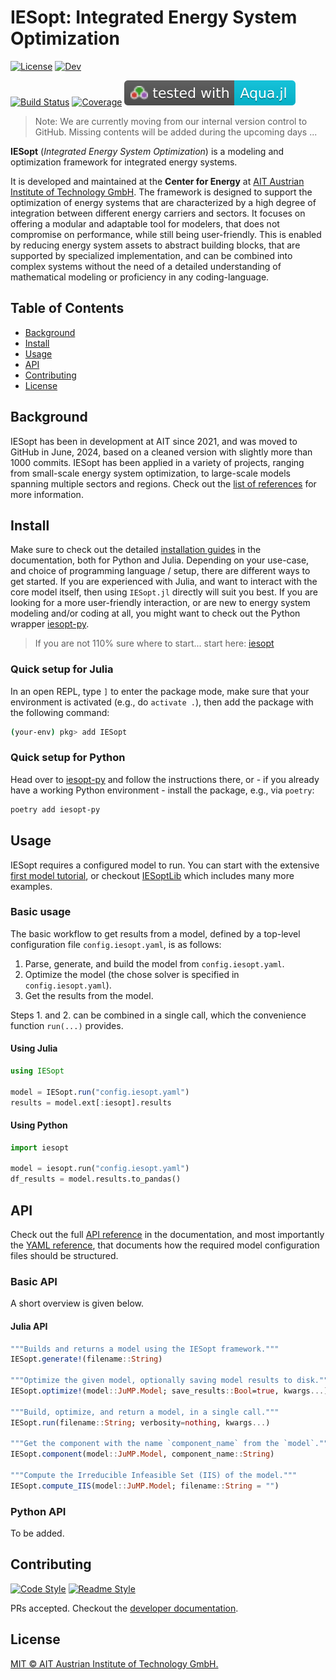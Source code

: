 # IESopt: Integrated Energy System Optimization

[![License](https://img.shields.io/github/license/ait-energy/IESopt.jl)](LICENSE)
[![Dev](https://img.shields.io/badge/docs-dev-blue.svg)](https://ait-energy.github.io/IESopt.jl/dev/)
<!--
[![Stable](https://img.shields.io/badge/docs-stable-blue.svg)](https://ait-energy.github.io/IESopt.jl/stable/)
-->

[![Build Status](https://github.com/ait-energy/IESopt.jl/actions/workflows/CI.yml/badge.svg?branch=main)](https://github.com/ait-energy/IESopt.jl/actions/workflows/CI.yml?query=branch%3Amain)
[![Coverage](https://codecov.io/gh/ait-energy/IESopt.jl/branch/main/graph/badge.svg)](https://codecov.io/gh/ait-energy/IESopt.jl)
[![Aqua](https://raw.githubusercontent.com/JuliaTesting/Aqua.jl/master/badge.svg)](https://github.com/JuliaTesting/Aqua.jl)

> Note: We are currently moving from our internal version control to GitHub. Missing contents will be added during the
> upcoming days ...

**IESopt** (_Integrated Energy System Optimization_) is a modeling and optimization framework for integrated energy
systems.

It is developed and maintained at the **Center for Energy** at
[AIT Austrian Institute of Technology GmbH](https://www.ait.ac.at/). The framework is designed to support the
optimization of energy systems that are characterized by a high degree of integration between different energy carriers
and sectors. It focuses on offering a modular and adaptable tool for modelers, that does not compromise on performance,
while still being user-friendly. This is enabled by reducing energy system assets to abstract building blocks, that are
supported by specialized implementation, and can be combined into complex systems without the need of a detailed
understanding of mathematical modeling or proficiency in any coding-language.

## Table of Contents

- [Background](#background)
- [Install](#install)
- [Usage](#usage)
- [API](#api)
- [Contributing](#contributing)
- [License](#license)

## Background

IESopt has been in development at AIT since 2021, and was moved to GitHub in June, 2024, based on a cleaned version with
slightly more than 1000 commits. IESopt has been applied in a variety of projects, ranging from small-scale energy
system optimization, to large-scale models spanning multiple sectors and regions. Check out the
[list of references](https://ait-energy.github.io/IESopt.jl/dev/pages/references/) for more information.

## Install

Make sure to check out the detailed [installation guides](https://ait-energy.github.io/IESopt.jl/dev/#Installation)
in the documentation, both for Python and Julia. Depending on your use-case, and choice of programming language / setup,
there are different ways to get started. If you are experienced with Julia, and want to interact with the core model
itself, then using `IESopt.jl` directly will suit you best. If you are looking for a more user-friendly interaction, or
are new to energy system modeling and/or coding at all, you might want to check out the Python wrapper
[iesopt-py](https://github.com/ait-energy/iesopt-py).

> If you are not 110% sure where to start... start here: [iesopt](https://github.com/ait-energy/iesopt-py)

### Quick setup for Julia

In an open REPL, type `]` to enter the package mode, make sure that your environment is
activated (e.g., do `activate .`), then add the package with the following command:

```bash
(your-env) pkg> add IESopt
```

### Quick setup for Python

Head over to [iesopt-py](https://github.com/ait-energy/iesopt-py) and follow the instructions there, or - if you already
have a working Python environment - install the package, e.g., via `poetry`:

```bash
poetry add iesopt-py
```

## Usage

IESopt requires a configured model to run. You can start with the extensive [first model tutorial](https://ait-energy.github.io/IESopt.jl/dev/pages/tutorials/first_model/), or checkout [IESoptLib](https://github.com/ait-energy/IESoptLib.jl) which
includes many more examples.

### Basic usage

The basic workflow to get results from a model, defined by a top-level configuration file `config.iesopt.yaml`, is as
follows:

1. Parse, generate, and build the model from `config.iesopt.yaml`.
2. Optimize the model (the chose solver is specified in `config.iesopt.yaml`).
3. Get the results from the model.

Steps 1. and 2. can be combined in a single call, which the convenience function `run(...)` provides.

#### Using Julia

```julia
using IESopt

model = IESopt.run("config.iesopt.yaml")
results = model.ext[:iesopt].results
```

#### Using Python

```python
import iesopt

model = iesopt.run("config.iesopt.yaml")
df_results = model.results.to_pandas()
```

## API

Check out the full [API reference](https://ait-energy.github.io/IESopt.jl/dev/pages/manual/api/) in the
documentation, and most importantly the [YAML reference](https://ait-energy.github.io/IESopt.jl/dev/pages/manual/yaml/),
that documents how the required model configuration files should be structured.

### Basic API

A short overview is given below.

#### Julia API

```julia
"""Builds and returns a model using the IESopt framework."""
IESopt.generate!(filename::String)

"""Optimize the given model, optionally saving model results to disk."""
IESopt.optimize!(model::JuMP.Model; save_results::Bool=true, kwargs...)

"""Build, optimize, and return a model, in a single call."""
IESopt.run(filename::String; verbosity=nothing, kwargs...)

"""Get the component with the name `component_name` from the `model`."""
IESopt.component(model::JuMP.Model, component_name::String)

"""Compute the Irreducible Infeasible Set (IIS) of the model."""
IESopt.compute_IIS(model::JuMP.Model; filename::String = "")
```

### Python API

To be added.

## Contributing

[![Code Style](https://img.shields.io/badge/code_style-custom-blue?style=flat&logo=julia&logoColor=white)](.JuliaFormatter.toml)
[![Readme Style](https://img.shields.io/badge/readme_style-standard-lime?style=flat&logo=julia&logoColor=white)](https://github.com/RichardLitt/standard-readme)

PRs accepted. Checkout the [developer documentation](https://ait-energy.github.io/IESopt.jl/dev/pages/dev_docs/).

## License

[MIT © AIT Austrian Institute of Technology GmbH.](LICENSE)
